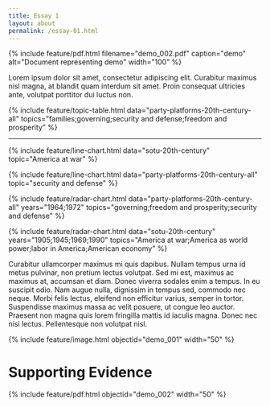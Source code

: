```yaml
---
title: Essay 1
layout: about
permalink: /essay-01.html
---
```


{% include feature/pdf.html filename="demo_002.pdf" caption="demo" alt="Document representing demo" width="100" %}

Lorem ipsum dolor sit amet, consectetur adipiscing elit. 
Curabitur maximus nisl magna, at blandit quam interdum sit amet. 
Proin consequat ultricies ante, volutpat porttitor dui luctus non.

{% include feature/topic-table.html data="party-platforms-20th-century-all" topics="families;governing;security and defense;freedom and prosperity" %}

---

{% include feature/line-chart.html data="sotu-20th-century" topic="America at war" %}

{% include feature/line-chart.html data="party-platforms-20th-century-all" topic="security and defense" %}

{% include feature/radar-chart.html data="party-platforms-20th-century-all" years="1964;1972" topics="governing;freedom and prosperity;security and defense" %}

{% include feature/radar-chart.html data="sotu-20th-century" years="1905;1945;1969;1990" topics="America at war;America as world power;labor in America;American economy" %}

Curabitur ullamcorper maximus mi quis dapibus. Nullam tempus urna id metus pulvinar, non pretium lectus volutpat. Sed mi est, maximus ac maximus at, accumsan et diam. Donec viverra sodales enim a tempus. In eu suscipit odio. Nam augue nulla, dignissim in tempus sed, commodo nec neque. Morbi felis lectus, eleifend non efficitur varius, semper in tortor. Suspendisse maximus massa ac velit posuere, ut congue leo auctor. Praesent non magna quis lorem fringilla mattis id iaculis magna. Donec nec nisi lectus. Pellentesque non volutpat nisl.

{% include feature/image.html objectid="demo_001" width="50" %}

# Supporting Evidence

{% include feature/pdf.html objectid="demo_002" width="50" %}
